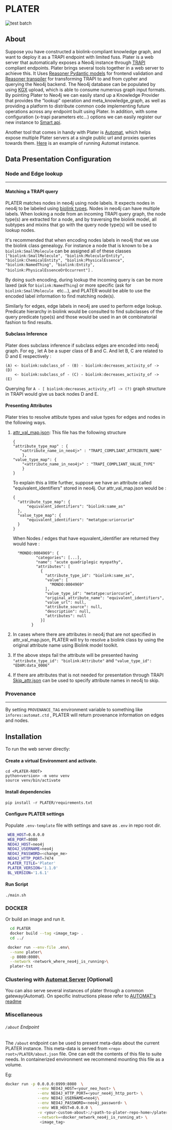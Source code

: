 # PLATER

![test batch](https://travis-ci.com/TranslatorSRI/Plater.svg?branch=master)

## About 

Suppose you have constructed a biolink-compliant knowledge graph, and want to deploy it as a TRAPI endpoint with limited fuss.  Plater is a web server that automatically exposes a Neo4j instance through [TRAPI](https://github.com/NCATSTranslator/ReasonerAPI) compliant endpoints. Plater brings several tools together in a web server to achieve this. It Uses [Reasoner Pydantic models](https://github.com/TranslatorSRI/reasoner-pydantic) for frontend validation and [Reasoner transpiler](https://github.com/ranking-agent/reasoner-transpiler) for transforming TRAPI to and from cypher and querying the Neo4j backend. The Neo4j database can be populated by using [KGX](https://github.com/biolink/kgx) upload, which is able to consume numerous graph input formats. By pointing Plater to Neo4j we can easily stand up a Knowledge Provider that provides the “lookup” operation and meta_knowledge_graph, as well as providing a platform to distribute common code implementing future operations across any endpoint built using Plater. In addition, with some configuration (x-trapi parameters etc...) options we can easily register our new instance to [Smart api](https://smart-api.info/). 

Another tool that comes in handy with Plater is [Automat](https://github.com/RENCI-AUTOMAT/Automat-server), which helps expose multiple Plater servers at a single public url and proxies queries towards them. [Here](https://automat.renci.org) is an example of running Automat instance.



## Data Presentation Configuration

### Node and Edge lookup
--------------------

#### Matching a TRAPI query 


PLATER matches nodes in neo4j using node labels. It expects nodes in neo4j to be labeled using [biolink types](https://biolink.github.io/biolink-model/docs/). Nodes in neo4j can have multiple labels. When looking a node from an incoming TRAPI query graph, the node type(s) are extracted for a node, and by traversing the biolink model, all subtypes and mixins that go with the query node type(s) will be used to lookup nodes. 

It's recommended that when encoding nodes labels in neo4j that we use the biolink class genealogy. For instance a node that is known to be a `biolink:SmallMolecule` can be assigned all of these classes ` ["biolink:SmallMolecule", "biolink:MolecularEntity", "biolink:ChemicalEntity",
      "biolink:PhysicalEssence",
      "biolink:NamedThing",
      "biolink:Entity",
      "biolink:PhysicalEssenceOrOccurrent"]` . 

By doing such encoding, during lookup the incoming query is can be more laxed (ask for `biolink:NamedThing`) or more specific (ask for `biolink:SmallMolecule ` etc...), and PLATER would be able to use the encoded label information to find matching node(s). 

Similarly for edges, edge labels in neo4j are used to perform edge lookup. Predicate hierarchy in biolink would be consulted to find subclasses of the query predicate type(s) and those would be used in an `OR` combinatorial fashion to find results. 
 
 

#### Subclass Inference

Plater does subclass inference if subclass edges are encoded into neo4j graph. For eg , let A be a super class of B and C. And let B, C are related to D and E respectively :

```
(A) <- biolink:subclass_of - (B) - biolink:decreases_activity_of -> (D)
    <- biolink:subclass_of - (C) - biolink:decreases_activity_of -> (E)
```

Querying for `A - [ biolink:decreases_activity_of] -> (?)` graph structure in TRAPI would give us back nodes D and E. 


#### Presenting Attributes


Plater tries to resolve attibute types and value types for edges and nodes in the following ways. 

1. [attr_val_map.json](https://github.com/TranslatorSRI/Plater/blob/master/attr_val_map.json): This file has the following structure 
    ```
    {
    "attribute_type_map" : {
       "<attribute_name_in_neo4j>" : "TRAPI_COMPLIANT_ATTRIBUTE_NAME"
        },
    "value_type_map": {
        "<attribute_name_in_neo4j>" : "TRAPI_COMPLIANT_VALUE_TYPE"
        }
    }

    ```
    To explain this a little further, suppose we have an attribute called "equivalent_identifiers" stored in neo4j. Our attr_val_map.json would be : 

    ```
    {
      "attribute_type_map": {     
          "equivalent_identifiers": "biolink:same_as"
      },
      "value_type_map": {
          "equivalent_identifiers": "metatype:uriorcurie"     
      }
    }

    ```
    When Nodes / edges that have equvalent_identifier are returned they would have : 
    ```
      "MONDO:0004969": {
              "categories": [...],
              "name": "acute quadriplegic myopathy",
              "attributes": [
                {
                  "attribute_type_id": "biolink:same_as",
                  "value": [
                    "MONDO:0004969"
                  ],
                  "value_type_id": "metatype:uriorcurie",
                  "original_attribute_name": "equivalent_identifiers",
                  "value_url": null,
                  "attribute_source": null,
                  "description": null,
                  "attributes": null
                }]
            }
    ```
  
 2. In cases where there are attributes in neo4j that are not specified in attr_val_map.json, PLATER will try to resolve a biolink class by using the original attribute name using Biolink model toolkit. 
 3. If the above steps fail the attribute will be presented having `"attribute_type_id": "biolink:Attribute"` and `"value_type_id": "EDAM:data_0006"`
 4. If there are attributes that is not needed for presentation through TRAPI [Skip_attr.json](https://github.com/TranslatorSRI/Plater/blob/master/skip_attr.json) can be used to specify attribute names in neo4j to skip. 
 
### Provenance 
------------
By setting `PROVENANCE_TAG` environment variable to something like `infores:automat.ctd` , PLATER will return provenance information on edges and nodes.

## Installation

To run the web server directly:

#### Create a virtual Environment and activate.

    cd <PLATER-ROOT>
    python<version> -m venv venv
    source venv/bin/activate
    
#### Install dependencies
    
    pip install -r PLATER/requirements.txt
    
 
#### Configure PLATER settings
   
   Populate `.env-template` file with settings and save as `.env` in repo root dir.
   
   ```bash   
    WEB_HOST=0.0.0.0
    WEB_PORT=8080
    NEO4J_HOST=neo4j
    NEO4J_USERNAME=neo4j
    NEO4J_PASSWORD=<change_me>    
    NEO4J_HTTP_PORT=7474
    PLATER_TITLE='Plater'
    PLATER_VERSION='1.1.0'
    BL_VERSION='1.6.1'

   ```
   
  
#### Run Script
  
    ./main.sh
 
    
 ### DOCKER 
   Or build an image and run it. 
  
  ```bash
    cd PLATER
    docker build --tag <image_tag> .
    cd ../
  ```
  
  ```bash
   docker run --env-file .env\
    --name plater\
    -p 8080:8080\
    --network <network_where_neo4j_is_running>\
    plater-tst

  ```
 
 ### Clustering with [Automat Server](https://github.com/RENCI-AUTOMAT/Automat-server/) \[Optional\]
 You can also serve several instances of plater through a common gateway(Automat). On specific instructions 
 please refer to [AUTOMAT's readme](https://github.com/RENCI-AUTOMAT/Automat-server/blob/master/README.md)
  
 

 ### Miscellaneous
 ###### `/about` Endpoint 
 The `/about` endpoint can be used to present meta-data about the current PLATER instance. 
 This meta-data is served from `<repo-root>/PLATER/about.json` file. One can edit the contents of
 this file to suite needs. In containerized environment we recommend mounting this file as a volume.
 
 Eg:
 ```bash
docker run -p 0.0.0.0:8999:8080  \
               --env NEO4J_HOST=<your_neo_host> \
               --env NEO4J_HTTP_PORT=<your_neo4j_http_port> \
               --env NEO4J_USERNAME=neo4j\
               --env NEO4J_PASSWORD=<neo4j_password> \
               --env WEB_HOST=0.0.0.0 \
               -v <your-custom-about>:/<path-to-plater-repo-home>/plater/about.json \
               --network=<docker_network_neo4j_is_running_at> \    
                <image_tag>
    
``` 
 
   
    
    
